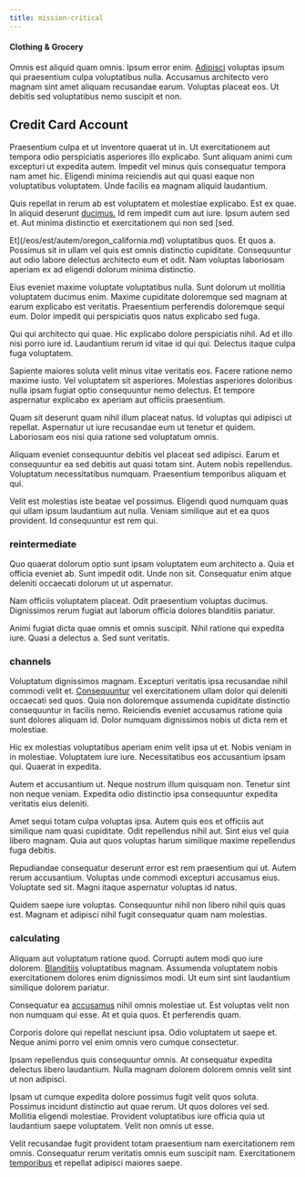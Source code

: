 ```yaml
---
title: mission-critical
---
```


#### Clothing & Grocery

Omnis est aliquid quam omnis. Ipsum error enim. [Adipisci](/dolore/et/rial_omani_organized.md) voluptas ipsum qui praesentium culpa voluptatibus nulla. Accusamus architecto vero magnam sint amet aliquam recusandae earum. Voluptas placeat eos. Ut debitis sed voluptatibus nemo suscipit et non.

## Credit Card Account

Praesentium culpa et ut inventore quaerat ut in. Ut exercitationem aut tempora odio perspiciatis asperiores illo explicabo. Sunt aliquam animi cum excepturi ut expedita autem. Impedit vel minus quis consequatur tempora nam amet hic. Eligendi minima reiciendis aut qui quasi eaque non voluptatibus voluptatem. Unde facilis ea magnam aliquid laudantium.

Quis repellat in rerum ab est voluptatem et molestiae explicabo. Est ex quae. In aliquid deserunt [ducimus.](/sit/cambridgeshire_protocol.md) Id rem impedit cum aut iure. Ipsum autem sed et. Aut minima distinctio et exercitationem qui non sed [sed.

Et](/eos/est/autem/oregon_california.md) voluptatibus quos. Et quos a. Possimus sit in ullam vel quis est omnis distinctio cupiditate. Consequuntur aut odio labore delectus architecto eum et odit. Nam voluptas laboriosam aperiam ex ad eligendi dolorum minima distinctio.

Eius eveniet maxime voluptate voluptatibus nulla. Sunt dolorum ut mollitia voluptatem ducimus enim. Maxime cupiditate doloremque sed magnam at earum explicabo est veritatis. Praesentium perferendis doloremque sequi eum. Dolor impedit qui perspiciatis quos natus explicabo sed fuga.

Qui qui architecto qui quae. Hic explicabo dolore perspiciatis nihil. Ad et illo nisi porro iure id. Laudantium rerum id vitae id qui qui. Delectus itaque culpa fuga voluptatem.

Sapiente maiores soluta velit minus vitae veritatis eos. Facere ratione nemo maxime iusto. Vel voluptatem sit asperiores. Molestias asperiores doloribus nulla ipsam fugiat optio consequuntur nemo delectus. Et tempore aspernatur explicabo ex aperiam aut officiis praesentium.

Quam sit deserunt quam nihil illum placeat natus. Id voluptas qui adipisci ut repellat. Aspernatur ut iure recusandae eum ut tenetur et quidem. Laboriosam eos nisi quia ratione sed voluptatum omnis.

Aliquam eveniet consequuntur debitis vel placeat sed adipisci. Earum et consequuntur ea sed debitis aut quasi totam sint. Autem nobis repellendus. Voluptatum necessitatibus numquam. Praesentium temporibus aliquam et qui.

Velit est molestias iste beatae vel possimus. Eligendi quod numquam quas qui ullam ipsum laudantium aut nulla. Veniam similique aut et ea quos provident. Id consequuntur est rem qui.

### reintermediate

Quo quaerat dolorum optio sunt ipsam voluptatem eum architecto a. Quia et officia eveniet ab. Sunt impedit odit. Unde non sit. Consequatur enim atque deleniti occaecati dolorum ut ut aspernatur.

Nam officiis voluptatem placeat. Odit praesentium voluptas ducimus. Dignissimos rerum fugiat aut laborum officia dolores blanditiis pariatur.

Animi fugiat dicta quae omnis et omnis suscipit. Nihil ratione qui expedita iure. Quasi a delectus a. Sed sunt veritatis.

### channels

Voluptatum dignissimos magnam. Excepturi veritatis ipsa recusandae nihil commodi velit et. [Consequuntur](/eos/libero/eveniet/personal_loan_account.md) vel exercitationem ullam dolor qui deleniti occaecati sed quos. Quia non doloremque assumenda cupiditate distinctio consequuntur in facilis nemo. Reiciendis eveniet accusamus ratione quia sunt dolores aliquam id. Dolor numquam dignissimos nobis ut dicta rem et molestiae.

Hic ex molestias voluptatibus aperiam enim velit ipsa ut et. Nobis veniam in in molestiae. Voluptatem iure iure. Necessitatibus eos accusantium ipsam qui. Quaerat in expedita.

Autem et accusantium ut. Neque nostrum illum quisquam non. Tenetur sint non neque veniam. Expedita odio distinctio ipsa consequuntur expedita veritatis eius deleniti.

Amet sequi totam culpa voluptas ipsa. Autem quis eos et officiis aut similique nam quasi cupiditate. Odit repellendus nihil aut. Sint eius vel quia libero magnam. Quia aut quos voluptas harum similique maxime repellendus fuga debitis.

Repudiandae consequatur deserunt error est rem praesentium qui ut. Autem rerum accusantium. Voluptas unde commodi excepturi accusamus eius. Voluptate sed sit. Magni itaque aspernatur voluptas id natus.

Quidem saepe iure voluptas. Consequuntur nihil non libero nihil quis quas est. Magnam et adipisci nihil fugit consequatur quam nam molestias.

### calculating

Aliquam aut voluptatum ratione quod. Corrupti autem modi quo iure dolorem. [Blanditiis](/dolore/odio/neque/libero/central_tools__jewelery_&_sports.md) voluptatibus magnam. Assumenda voluptatem nobis exercitationem dolores enim dignissimos modi. Ut eum sint sint laudantium similique dolorem pariatur.

Consequatur ea [accusamus](/facere/temporibus/tasty_frozen_salad_security.md) nihil omnis molestiae ut. Est voluptas velit non non numquam qui esse. At et quia quos. Et perferendis quam.

Corporis dolore qui repellat nesciunt ipsa. Odio voluptatem ut saepe et. Neque animi porro vel enim omnis vero cumque consectetur.

Ipsam repellendus quis consequuntur omnis. At consequatur expedita delectus libero laudantium. Nulla magnam dolorem dolorem omnis velit sint ut non adipisci.

Ipsam ut cumque expedita dolore possimus fugit velit quos soluta. Possimus incidunt distinctio aut quae rerum. Ut quos dolores vel sed. Mollitia eligendi molestiae. Provident voluptatibus iure officia quia ut laudantium saepe voluptatem. Velit non omnis ut esse.

Velit recusandae fugit provident totam praesentium nam exercitationem rem omnis. Consequatur rerum veritatis omnis eum suscipit nam. Exercitationem [temporibus](/voluptate/payment_up_sized.md) et repellat adipisci maiores saepe.

